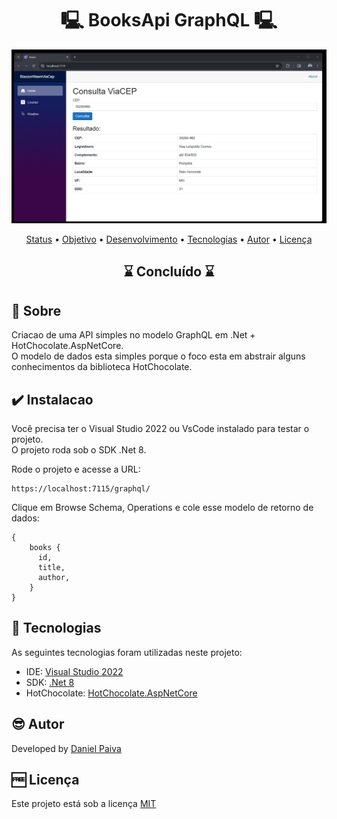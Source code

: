 <h1 align="center"> 🖳 BooksApi GraphQL 🖳</h1>

<p align="center">
    <img src="https://github.com/danhpaiva/blazor-viacep/blob/main/screen/image.png?raw=true" width="600" alt="BooksApi GraphQL">
</p>

<p align="center">
 <a href="#status">Status</a> • 
 <a href="#objective">Objetivo</a> •
 <a href="#installation">Desenvolvimento</a> • 
 <a href="#technology">Tecnologias</a> • 
 <a href="#author">Autor</a> • 
 <a href="#licence">Licença</a>
</p>

<h2 align="center" id=status> 
	⌛ Concluído ⌛
</h2>

<h2 id=objective>📜 Sobre</h2>
Criacao de uma API simples no modelo GraphQL em .Net + HotChocolate.AspNetCore. <br>
O modelo de dados esta simples porque o foco esta em abstrair alguns conhecimentos da biblioteca HotChocolate.

<h2 id=installation>✔️ Instalacao</h2>

Você precisa ter o Visual Studio 2022 ou VsCode instalado para testar o projeto.</br>
O projeto roda sob o SDK .Net 8.

Rode o projeto e acesse a URL:

~~~
https://localhost:7115/graphql/
~~~

Clique em Browse Schema, Operations e cole esse modelo de retorno de dados:

~~~
{
    books {
      id,
      title,
      author,
    }
}
~~~

<h2 id=technology>🧰 Tecnologias</h2>

As seguintes tecnologias foram utilizadas neste projeto:

- IDE: <a href="https://visualstudio.microsoft.com/pt-br/vs/">Visual Studio 2022</a>
- SDK: <a href="https://dotnet.microsoft.com/pt-br/download/dotnet/8.0">.Net 8</a>
- HotChocolate: <a href="https://www.nuget.org/packages/HotChocolate.AspNetCore/">HotChocolate.AspNetCore</a>
  
<h2 id=author>😎 Autor</h2>

Developed by <a href="https://www.linkedin.com/in/danhpaiva/" target="_blank">Daniel Paiva</a>

<h2 id=licence>🆓 Licença</h2>

Este projeto está sob a licença
<a href="https://github.com/danhpaiva/blazor-viacep/blob/main/LICENSE" target="_blank">MIT</a>
